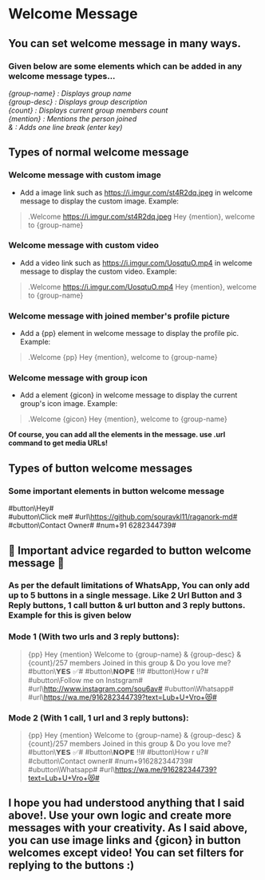 # Welcome Message
## You can set welcome message in many ways. 
### Given below are some elements which can be added in any welcome message types...
_{group-name} : Displays group name_
<br>
_{group-desc} : Displays group description_
<br>
_{count} : Displays current group members count_
<br>
_{mention} : Mentions the person joined_
<br>
_& : Adds one line break (enter key)_
<br>
## Types of normal welcome message
### Welcome message with custom image
* Add a image link such as https://i.imgur.com/st4R2dq.jpeg in welcome message to display the custom image. Example:
> .Welcome https://i.imgur.com/st4R2dq.jpeg Hey {mention}, welcome to {group-name}
### Welcome message with custom video
* Add a video link such as https://i.imgur.com/UosqtuO.mp4 in welcome message to display the custom video. Example:
> .Welcome https://i.imgur.com/UosqtuO.mp4 Hey {mention}, welcome to {group-name}
### Welcome message with joined member's profile picture
* Add a {pp} element in welcome message to display the profile pic. Example:
> .Welcome {pp} Hey {mention}, welcome to {group-name}
### Welcome message with group icon
* Add a element {gicon} in welcome message to display the current group's icon image. Example:
> .Welcome {gicon} Hey {mention}, welcome to {group-name}

**Of course, you can add all the elements in the message. use .url command to get media URLs!**
## Types of button welcome messages
### Some important elements in button welcome message
#button\Hey#
<br>
#ubutton\Click me# #url\https://github.com/souravkl11/raganork-md#
<br>
#cbutton\Contact Owner# #num\+91 6282344739#
## 🛑 Important advice regarded to button welcome message 🛑
### As per the default limitations of WhatsApp, You can only add up to 5 buttons in a single message. Like 2 Url Button and 3 Reply buttons, 1 call button & url button and 3 reply buttons. Example for this is given below
### Mode 1 (With two urls and 3 reply buttons):
> {pp} Hey {mention} Welcome to {group-name} & {group-desc} & {count}/257 members Joined in this group & Do you love me? #button\𝗬𝗘𝗦 ✅# #button\𝗡𝗢𝗣𝗘 ‼# #button\How r u?#  #ubutton\Follow me on Instsgram# #url\http://www.instagram.com/sou6av# #ubutton\Whatsapp# #url\https://wa.me/916282344739?text=Lub+U+Vro+😻#
### Mode 2 (With 1 call, 1 url and 3 reply buttons):
> {pp} Hey {mention} Welcome to {group-name} & {group-desc} & {count}/257 members Joined in this group & Do you love me? #button\𝗬𝗘𝗦 ✅# #button\𝗡𝗢𝗣𝗘 ‼# #button\How r u?#  #cbutton\Contact owner# #num\+916282344739# #ubutton\Whatsapp# #url\https://wa.me/916282344739?text=Lub+U+Vro+😻#
## I hope you had understood anything that I said above!. Use your own logic and create more messages with your creativity. As I said above, you can use image links and {gicon} in button welcomes except video! You can set filters for replying to the buttons :)